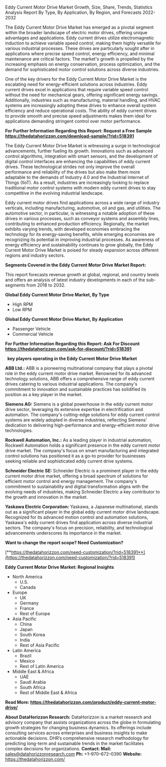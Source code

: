 ﻿Eddy Current Motor Drive Market Growth, Size, Share, Trends, Statistics Analysis Report By Type, By Application, By Region, and Forecasts 2022-2032

The Eddy Current Motor Drive Market has emerged as a pivotal segment within the broader landscape of electric motor drives, offering unique advantages and applications. Eddy current drives utilize electromagnetic induction to achieve variable speed control, making them highly versatile for various industrial processes. These drives are particularly sought after in applications where precise speed control, energy efficiency, and minimal maintenance are critical factors. The market's growth is propelled by the increasing emphasis on energy conservation, process optimization, and the demand for sophisticated motor control solutions across diverse industries.

One of the key drivers for the Eddy Current Motor Drive Market is the escalating need for energy-efficient solutions across industries. Eddy current drives excel in applications that require variable speed control without the need for mechanical gears, offering significant energy savings. Additionally, industries such as manufacturing, material handling, and HVAC systems are increasingly adopting these drives to enhance overall system efficiency and reduce operational costs. The ability of eddy current drives to provide smooth and precise speed adjustments makes them ideal for applications demanding stringent control over motor performance.

**For Further Information Regarding this Report: Request a Free Sample <https://thedatahorizzon.com/download-sample/?rid=518391>** 

The Eddy Current Motor Drive Market is witnessing a surge in technological advancements, further fueling its growth. Innovations such as advanced control algorithms, integration with smart sensors, and the development of digital control interfaces are enhancing the capabilities of eddy current drives. These technological strides not only improve the overall performance and reliability of the drives but also make them more adaptable to the demands of Industry 4.0 and the Industrial Internet of Things (IIoT). As a result, industries are increasingly looking to replace traditional motor control systems with modern eddy current drives to stay competitive in the evolving industrial landscape.

Eddy current motor drives find applications across a wide range of industry verticals, including manufacturing, automotive, oil and gas, and utilities. The automotive sector, in particular, is witnessing a notable adoption of these drives in various processes, such as conveyor systems and assembly lines, contributing to enhanced production efficiency. Regionally, the market exhibits varying trends, with developed economies embracing the technology for its energy-saving benefits, while emerging economies are recognizing its potential in improving industrial processes. As awareness of energy efficiency and sustainability continues to grow globally, the Eddy Current Motor Drive Market is poised for steady expansion across different regions and industry sectors.

**Segments Covered in the Eddy Current Motor Drive Market Report:**

This report forecasts revenue growth at global, regional, and country levels and offers an analysis of latest industry developments in each of the sub-segments from 2018 to 2032.

**Global Eddy Current Motor Drive Market, By Type**

- High RPM
- Low RPM

**Global Eddy Current Motor Drive Market, By Application**

- Passenger Vehicle
- Commercial Vehicle

**For Further Information Regarding this Report: Ask For Discount <https://thedatahorizzon.com/ask-for-discount/?rid=518391>** 

` `**key players operating in the Eddy Current Motor Drive Market**

**ABB Ltd.:** ABB is a pioneering multinational company that plays a pivotal role in the eddy current motor drive market. Renowned for its advanced technology solutions, ABB offers a comprehensive range of eddy current drives catering to various industrial applications. The company's commitment to innovation and sustainable practices has solidified its position as a key player in the market.

**Siemens AG:** Siemens is a global powerhouse in the eddy current motor drive sector, leveraging its extensive expertise in electrification and automation. The company's cutting-edge solutions for eddy current control systems are widely adopted in diverse industries, reflecting Siemens' dedication to delivering high-performance and energy-efficient motor drive technologies.

**Rockwell Automation, Inc.:** As a leading player in industrial automation, Rockwell Automation holds a significant presence in the eddy current motor drive market. The company's focus on smart manufacturing and integrated control solutions has positioned it as a go-to provider for businesses seeking reliable and sophisticated eddy current drive systems.

**Schneider Electric SE:** Schneider Electric is a prominent player in the eddy current motor drive market, offering a broad spectrum of solutions for efficient motor control and energy management. The company's commitment to sustainability and digital transformation aligns with the evolving needs of industries, making Schneider Electric a key contributor to the growth and innovation in the market.

**Yaskawa Electric Corporation:** Yaskawa, a Japanese multinational, stands out as a significant player in the global eddy current motor drive landscape. Recognized for its advanced motion control and automation solutions, Yaskawa's eddy current drives find application across diverse industrial sectors. The company's focus on precision, reliability, and technological advancements underscores its importance in the market.

**Want to change the report scope? Need Customization?**

[**https://thedatahorizzon.com/need-customization/?rid=518391**](https://thedatahorizzon.com/need-customization/?rid=518391) 

**Eddy Current Motor Drive Market: Regional Insights**

- North America
  - U.S.
  - Canada
- Europe
  - UK
  - Germany
  - France
  - Rest of Europe
- Asia Pacific
  - China
  - Japan
  - South Korea
  - India
  - Rest of Asia Pacific
- Latin America
  - Brazil
  - Mexico
  - Rest of Latin America
- Middle East & Africa
  - UAE
  - Saudi Arabia
  - South Africa
  - Rest of Middle East & Africa

**Read More: <https://thedatahorizzon.com/product/eddy-current-motor-drive/>** 

**About DataHorizzon Research:**DataHorizzon is a market research and advisory company that assists organizations across the globe in formulating growth strategies for changing business dynamics. Its offerings include consulting services across enterprises and business insights to make actionable decisions. DHR’s comprehensive research methodology for predicting long-term and sustainable trends in the market facilitates complex decisions for organizations.**Contact:Mail:** <sales@datahorizzonresearch.com> **Ph:** +1–970–672–0390**Website:** <https://thedatahorizzon.com/> 

